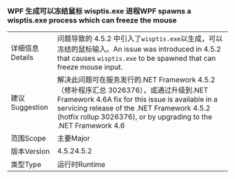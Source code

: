 ### <a name="wpf-spawns-a-wisptisexe-process-which-can-freeze-the-mouse"></a><span data-ttu-id="aceee-101">WPF 生成可以冻结鼠标 wisptis.exe 进程</span><span class="sxs-lookup"><span data-stu-id="aceee-101">WPF spawns a wisptis.exe process which can freeze the mouse</span></span>

|   |   |
|---|---|
|<span data-ttu-id="aceee-102">详细信息</span><span class="sxs-lookup"><span data-stu-id="aceee-102">Details</span></span>|<span data-ttu-id="aceee-103">问题导致的 4.5.2 中引入了<code>wisptis.exe</code>以生成，可以冻结的鼠标输入。</span><span class="sxs-lookup"><span data-stu-id="aceee-103">An issue was introduced in 4.5.2 that causes <code>wisptis.exe</code> to be spawned that can freeze mouse input.</span></span>|
|<span data-ttu-id="aceee-104">建议</span><span class="sxs-lookup"><span data-stu-id="aceee-104">Suggestion</span></span>|<span data-ttu-id="aceee-105">解决此问题可在服务发行的.NET Framework 4.5.2 （修补程序汇总 3026376），或通过升级到.NET Framework 4.6</span><span class="sxs-lookup"><span data-stu-id="aceee-105">A fix for this issue is available in a servicing release of the .NET Framework 4.5.2 (hotfix rollup 3026376), or by upgrading to the .NET Framework 4.6</span></span>|
|<span data-ttu-id="aceee-106">范围</span><span class="sxs-lookup"><span data-stu-id="aceee-106">Scope</span></span>|<span data-ttu-id="aceee-107">主要</span><span class="sxs-lookup"><span data-stu-id="aceee-107">Major</span></span>|
|<span data-ttu-id="aceee-108">版本</span><span class="sxs-lookup"><span data-stu-id="aceee-108">Version</span></span>|<span data-ttu-id="aceee-109">4.5.2</span><span class="sxs-lookup"><span data-stu-id="aceee-109">4.5.2</span></span>|
|<span data-ttu-id="aceee-110">类型</span><span class="sxs-lookup"><span data-stu-id="aceee-110">Type</span></span>|<span data-ttu-id="aceee-111">运行时</span><span class="sxs-lookup"><span data-stu-id="aceee-111">Runtime</span></span>|

